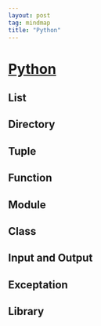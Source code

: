 ```yaml
---
layout: post
tag: mindmap
title: "Python"
---
```


# [Python](/mindmap/python.html)


## List
## Directory
## Tuple
## Function
## Module
## Class
## Input and Output
## Exceptation
## Library
## 